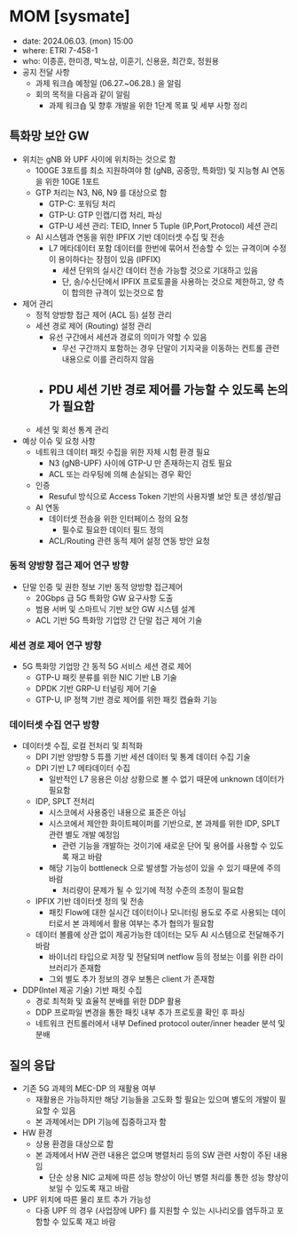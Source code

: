 # MOM [sysmate]
- date: 2024.06.03. (mon) 15:00
- where: ETRI 7-458-1
- who: 이종훈, 한미경, 박노삼, 이훈기, 신용윤, 최간호, 정원용
- 공지 전달 사항
  - 과제 워크숍 예정일 (06.27.~06.28.) 을 알림
  - 회의 목적을 다음과 같이 알림
    - 과제 워크숍 및 향후 개발을 위한 1단계 목표 및 세부 사항 정리

## 특화망 보안 GW
- 위치는 gNB 와 UPF 사이에 위치하는 것으로 함
  - 100GE 3포트를 최소 지원하여야 함 (gNB, 공중망, 특화망) 및 지능형 AI 연동을 위한 10GE 1포트
  - GTP 처리는 N3, N6, N9 를 대상으로 함
    - GTP-C: 포워딩 처리
    - GTP-U: GTP 인캡/디캡 처리, 파싱
    - GTP-U 세션 관리: TEID, Inner 5 Tuple (IP,Port,Protocol) 세션 관리
  - AI 시스템과 연동을 위한 IPFIX 기반 데이터셋 수집 및 전송
    - L7 메타데이터 포함 데이터를 한번에 묶어서 전송할 수 있는 규격이며 수정이 용이하다는 장점이 있음 (IPFIX)
      - 세션 단위의 실시간 데이터 전송 가능할 것으로 기대하고 있음
      - 단, 송/수신단에서 IPFIX 프로토콜을 사용하는 것으로 제한하고, 양 측이 합의한 규격이 있는것으로 함
- 제어 관리
  - 정적 양방향 접근 제어 (ACL 등) 설정 관리
  - 세션 경로 제어 (Routing) 설정 관리
    - 유선 구간에서 세션과 경로의 의미가 약할 수 있음
      - 무선 구간까지 포함하는 경우 단말이 기지국을 이동하는 컨트롤 관련 내용으로 이를 관리하지 않음
    - PDU 세션 기반 경로 제어를 가능할 수 있도록 논의가 필요함
      - 
  - 세션 및 회선 통계 관리
- 예상 이슈 및 요청 사항
  - 네트워크 데이터 패킷 수집을 위한 자체 시험 환경 필요
    - N3 (gNB-UPF) 사이에 GTP-U 만 존재하는지 검토 필요
    - ACL 또는 라우팅에 의해 손실되는 경우 확인
  - 인증
    - Resuful 방식으로 Access Token 기반의 사용자별 보안 토큰 생성/발급
  - AI 연동
    - 데이터셋 전송을 위한 인터페이스 정의 요청
      - 필수로 필요한 데이터 필드 정의
    - ACL/Routing 관련 동적 제어 설정 연동 방안 요청

### 동적 양방향 접근 제어 연구 방향
- 단말 인증 및 권한 정보 기반 동적 양방향 접근제어
  - 20Gbps 급 5G 특화망 GW 요구사항 도출
  - 범용 서버 및 스마트닉 기반 보안 GW 시스템 설계
  - ACL 기반 5G 특화망 기업망 간 단말 접근 제어 기술

### 세션 경로 제어 연구 방향
- 5G 특화망 기업망 간 동적 5G 서비스 세션 경로 제어
  - GTP-U 패킷 분류를 위한 NIC 기반 LB 기술
  - DPDK 기반 GRP-U 터널링 제어 기술
  - GTP-U, IP 정책 기반 경로 제어를 위한 패킷 캡슐화 기능

### 데이터셋 수집 연구 방향
- 데이터셋 수집, 로컬 전처리 및 최적화
  - DPI 기반 양방향 5 튜플 기반 세션 데이터 및 통계 데이터 수집 기술
  - DPI 기반 L7 메타데이터 수집
    - 일반적인 L7 응용은 이상 상황으로 볼 수 없기 때문에 unknown 데이터가 필요함
  - IDP, SPLT 전처리
    - 시스코에서 사용중인 내용으로 표준은 아님
    - 시스코에서 제안한 화이트페이퍼를 기반으로, 본 과제를 위한 IDP, SPLT 관련 별도 개발 예정임
      - 관련 기능을 개발하는 것이기에 새로운 단어 및 용어를 사용할 수 있도록 재고 바람
    - 해당 기능이 bottleneck 으로 발생할 가능성이 있을 수 있기 때문에 주의 바람
      - 처리량이 문제가 될 수 있기에 적정 수준의 조정이 필요함
  - IPFIX 기반 데이터셋 정의 및 전송
    - 패킷 Flow에 대한 실시간 데이터이나 모니터링 용도로 주로 사용되는 데이터로서 본 과제에서 활용 여부는 추가 협의가 필요함
  - 데이터 볼륨에 상관 없이 제공가능한 데이터는 모두 AI 시스템으로 전달해주기 바람
    - 바이너리 타입으로 저장 및 전달되며 netflow 등의 정보는 이를 위한 라이브러리가 존재함
    - 그외 별도 추가 정보의 경우 보통은 client 가 존재함
- DDP(Intel 제공 기술) 기반 패킷 수집
  - 경로 최적화 및 효율적 분배를 위한 DDP 활용
  - DDP 프로파일 변경을 통한 패킷 내부 추가 프로토콜 확인 후 파싱
  - 네트워크 컨트롤러에서 내부 Defined protocol outer/inner header 분석 및 분배

## 질의 응답
- 기존 5G 과제의 MEC-DP 의 재활용 여부
  - 재활용은 가능하지만 해당 기능들을 고도화 할 필요는 있으며 별도의 개발이 필요할 수 있음
  - 본 과제에서는 DPI 기능에 집중하고자 함
- HW 환경
  - 상용 환경을 대상으로 함
  - 본 과제에서 HW 관련 내용은 없으며 병렬처리 등의 SW 관련 사항이 주된 내용임
    - 단순 상용 NIC 교체에 따른 성능 향상이 아닌 병렬 처리를 통한 성능 향상이 보일 수 있도록 재고 바람
- UPF 위치에 따른 물리 포트 추가 가능성
  - 다중 UPF 의 경우 (사업장에 UPF) 를 지원할 수 있는 시나리오를 염두하고 포함할 수 있도록 재고 바람